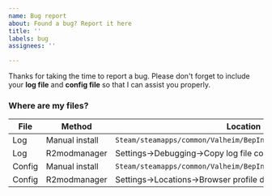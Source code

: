 ```yaml
---
name: Bug report
about: Found a bug? Report it here
title: ''
labels: bug
assignees: ''

---
```


Thanks for taking the time to report a bug. Please don't forget to include your **log file** and **config file** so that I can assist you properly.

### Where are my files?

File | Method | Location
--- | --- | ---
Log | Manual install | `Steam/steamapps/common/Valheim/BepInEx/LogOutput.log`
Log | R2modmanager | Settings->Debugging->Copy log file contents to clipboard
Config | Manual install | `Steam/steamapps/common/Valheim/BepInEx/config/com.chebgonaz...`
Config | R2modmanager | Settings->Locations->Browser profile data
